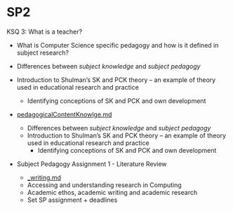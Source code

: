 SP2
===

KSQ 3: What is a teacher?



* What is Computer Science specific pedagogy and how is it defined in subject research?
* Differences between _subject knowledge_ and _subject pedagogy_
* Introduction to Shulman’s SK and PCK theory – an example of theory used in educational research and practice
    * Identifying conceptions of SK and PCK and own development




* [pedagogicalContentKnowlge.md](./pedagogicalContentKnowlge.md)
    * Differences between _subject knowledge_ and _subject pedagogy_
    * Introduction to Shulman’s SK and PCK theory – an example of theory used in educational research and practice
        * Identifying conceptions of SK and PCK and own development


* Subject Pedagogy Assignment 1 - Literature Review
    * [_writing.md](./_writing.md)
    * Accessing and understanding research in Computing
    * Academic ethos, academic writing and academic research
    * Set SP assignment + deadlines
